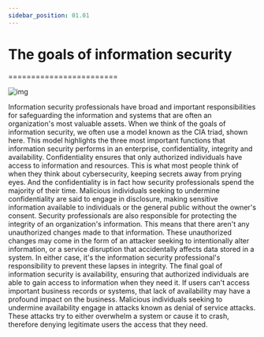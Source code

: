 ```yaml
---
sidebar_position: 01.01
---
```


# The goals of information security
========================

![img](/img/1-1-1-1.png)

 Information security professionals have broad and important responsibilities for safeguarding the information and systems that are often an organization's most valuable assets. When we think of the goals of information security, we often use a model known as the CIA triad, shown here. This model highlights the three most important functions that information security performs in an enterprise, confidentiality, integrity and availability. Confidentiality ensures that only authorized individuals have access to information and resources. This is what most people think of when they think about cybersecurity, keeping secrets away from prying eyes. And the confidentiality is in fact how security professionals spend the majority of their time. Malicious individuals seeking to undermine confidentiality are said to engage in disclosure, making sensitive information available to individuals or the general public without the owner's consent. Security professionals are also responsible for protecting the integrity of an organization's information. This means that there aren't any unauthorized changes made to that information. These unauthorized changes may come in the form of an attacker seeking to intentionally alter information, or a service disruption that accidentally affects data stored in a system. In either case, it's the information security professional's responsibility to prevent these lapses in integrity. The final goal of information security is availability, ensuring that authorized individuals are able to gain access to information when they need it. If users can't access important business records or systems, that lack of availability may have a profound impact on the business. Malicious individuals seeking to undermine availability engage in attacks known as denial of service attacks. These attacks try to either overwhelm a system or cause it to crash, therefore denying legitimate users the access that they need.

